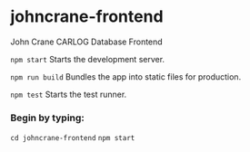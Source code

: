# johncrane-frontend
John Crane CARLOG Database Frontend

`npm start`
Starts the development server.

`npm run build`
Bundles the app into static files for production.

`npm test`
Starts the test runner.

### Begin by typing:

`cd johncrane-frontend`
`npm start`